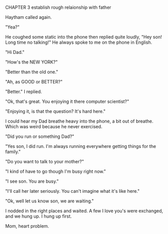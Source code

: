 CHAPTER 3 establish rough relaionship with father

Haytham called again. 

"Yea?"

He coughed some static into the phone then replied quite loudly, "Hey son! Long time no talking!" He always spoke to me on the phone in English.

"Hi Dad."

"How's the NEW YORK?"

"Better than the old one."

"Ah, as GOOD or BETTER?"

"Better." I replied.

"Ok, that's great. You enjoying it there computer scientist?"

"Enjoying it, is that the question? It's hard here."

I could hear my Dad breathe heavy into the phone, a bit out of breathe. Which was weird because he never exercised.

"Did you run or something Dad?"

"Yes son, I did run. I'm always running everywhere getting things for the family."



"Do you want to talk to your mother?"

"I kind of have to go though I'm busy right now."

"I see son. You are busy."

"I'll call her later seriously. You can't imagine what it's like here."

"Ok, well let us know son, we are waiting."

I nodded in the right places and waited. A few I love you's were exchanged, and we hung up. I hung up first.

Mom, heart problem.